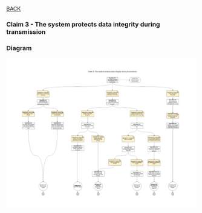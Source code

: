 
[BACK](https://github.com/DoctorEww/software-assurance/blob/main/AssuranceCases.md)
### Claim 3 - The system protects data integrity during transmission

### Diagram
![](https://github.com/DoctorEww/software-assurance/blob/main/AssuranceCase/DataIntegrity/DataIntegrityV2.jpg)
